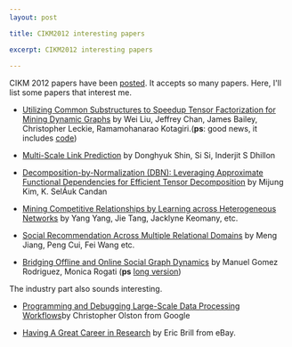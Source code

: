 ```yaml
---
layout: post

title: CIKM2012 interesting papers

excerpt: CIKM2012 interesting papers
 
---
```


CIKM 2012 papers have been [posted](http://www.cikm2012.org/accepted_papers.php). 
It accepts so many papers. Here, I'll list some papers that interest me.

* [Utilizing Common Substructures to Speedup Tensor Factorization for Mining Dynamic Graphs](http://people.eng.unimelb.edu.au/liuw/Webpage/ITD.pdf) by Wei Liu, Jeffrey Chan, James Bailey, Christopher Leckie, Ramamohanarao Kotagiri.(**ps**: good news, it includes [code](http://people.eng.unimelb.edu.au/liuw/ITF.html))

* [Multi-Scale Link Prediction](http://www.cs.utexas.edu/users/inderjit/public_papers/mslp_cikm2012.pdf) by Donghyuk Shin, Si Si, Inderjit S Dhillon

* [Decomposition-by-Normalization (DBN): Leveraging Approximate Functional Dependencies for Efficient Tensor Decomposition](http://www.public.asu.edu/~mkim48/fp145-kim.pdf) by Mijung Kim, K. SelÁuk Candan

* [Mining Competitive Relationships by Learning across
Heterogeneous Networks](http://keg.cs.tsinghua.edu.cn/jietang/publications/CIKM12-Yang-et-al-Mining-Competitive-Relationships.pdf) by Yang Yang, Jie Tang, Jacklyne Keomany, etc.

* [Social Recommendation Across Multiple Relational
Domains](http://www.mengjiang.me/cikm12-social-recommendation-across-multiple-relational-domains.pdf) by Meng Jiang, Peng Cui, Fei Wang etc.

* [Bridging Offline and Online Social Graph Dynamics](http://www.stanford.edu/~manuelgr/pubs/events-cikm12.pdf) by Manuel Gomez Rodriguez, Monica Rogati (**ps** [long version](http://www.stanford.edu/~manuelgr/pubs/events-long.pdf))

The industry part also sounds interesting.

* [Programming and Debugging Large-Scale Data Processing Workflows](http://cloud.berkeley.edu/data/data-prog-debug.pdf)by Christopher Olston from Google

* [Having A Great Career in Research](http://www.cikm2012.org/industry_event.php#Eric) by Eric Brill from eBay.